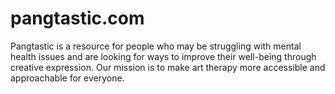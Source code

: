 # pangtastic.com
Pangtastic is a resource for people who may be struggling with mental health issues and are looking for ways to improve their well-being through creative expression. Our mission is to make art therapy more accessible and approachable for everyone.
